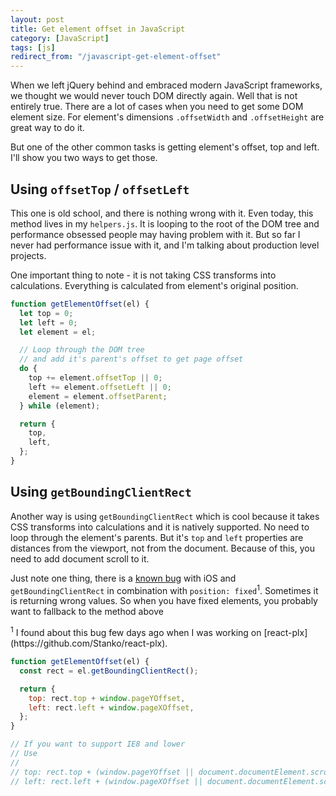 ```yaml
---
layout: post
title: Get element offset in JavaScript
category: [JavaScript]
tags: [js]
redirect_from: "/javascript-get-element-offset"
---
```


When we left jQuery behind and embraced modern JavaScript frameworks,
we thought we would never touch DOM directly again.
Well that is not entirely true.
There are a lot of cases when you need to get some DOM element size.
For element's dimensions `.offsetWidth` and `.offsetHeight` are great way to do it.

But one of the other common tasks is getting element's offset, top and left.
I'll show you two ways to get those.

<!--more-->

## Using `offsetTop` / `offsetLeft`

This one is old school, and there is nothing wrong with it.
Even today, this method lives in my `helpers.js`.
It is looping to the root of the DOM tree and performance obsessed people may having problem with it.
But so far I never had performance issue with it, and I'm talking about production level projects.

One important thing to note - it is not taking CSS transforms into calculations.
Everything is calculated from element's original position.

```javascript
function getElementOffset(el) {
  let top = 0;
  let left = 0;
  let element = el;

  // Loop through the DOM tree
  // and add it's parent's offset to get page offset
  do {
    top += element.offsetTop || 0;
    left += element.offsetLeft || 0;
    element = element.offsetParent;
  } while (element);

  return {
    top,
    left,
  };
}
```

## Using `getBoundingClientRect`

Another way is using `getBoundingClientRect` which is cool because it
takes CSS transforms into calculations and it is natively supported.
No need to loop through the element's parents.
But it's `top` and `left` properties are distances from the viewport, not from the document.
Because of this, you need to add document scroll to it.

Just note one thing, there is a [known bug](https://openradar.appspot.com/radar?id=6668472289329152)
with iOS and `getBoundingClientRect` in combination with `position: fixed`<sup>1</sup>.
Sometimes it is returning wrong values.
So when you have fixed elements, you probably want to fallback to the method above

<span class="Small">
  <sup>1</sup> I found about this bug few days ago when I was working on [react-plx](https://github.com/Stanko/react-plx).
</span>


```javascript
function getElementOffset(el) {
  const rect = el.getBoundingClientRect();

  return {
    top: rect.top + window.pageYOffset,
    left: rect.left + window.pageXOffset,
  };
}

// If you want to support IE8 and lower
// Use
//
// top: rect.top + (window.pageYOffset || document.documentElement.scrollTop),
// left: rect.left + (window.pageXOffset || document.documentElement.scrollLeft),
```
